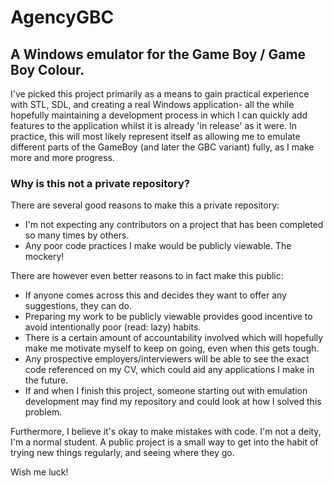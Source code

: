 # AgencyGBC

## A Windows emulator for the Game Boy / Game Boy Colour.

I've picked this project primarily as a means to gain practical experience with STL, SDL, and creating a real Windows application- all the while hopefully maintaining a development process in which I can quickly add features to the application whilst it is already 'in release' as it were. In practice, this will most likely represent itself as allowing me to emulate different parts of the GameBoy (and later the GBC variant) fully, as I make more and more progress.

### Why is this not a private repository?

There are several good reasons to make this a private repository:
- I'm not expecting any contributors on a project that has been completed so many times by others.
- Any poor code practices I make would be publicly viewable. The mockery!

There are however even better reasons to in fact make this public:
- If anyone comes across this and decides they want to offer any suggestions, they can do.
- Preparing my work to be publicly viewable provides good incentive to avoid intentionally poor (read: lazy) habits.
- There is a certain amount of accountability involved which will hopefully make me motivate myself to keep on going, even when this gets tough.
- Any prospective employers/interviewers will be able to see the exact code referenced on my CV, which could aid any applications I make in the future.
- If and when I finish this project, someone starting out with emulation development may find my repository and could look at how I solved this problem.

Furthermore, I believe it's okay to make mistakes with code. I'm not a deity, I'm a normal student. A public project is a small way to get into the habit of trying new things regularly, and seeing where they go.

Wish me luck!

